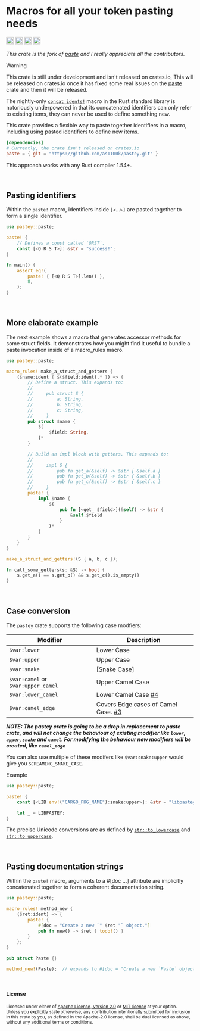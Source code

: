 Macros for all your token pasting needs
=======================================

[<img alt="github" src="https://img.shields.io/badge/github-as1100k/pastey-8da0cb?style=for-the-badge&labelColor=555555&logo=github" height="20">](https://github.com/as1100k/pastey)
[<img alt="crates.io" src="https://img.shields.io/crates/v/pastey.svg?style=for-the-badge&color=fc8d62&logo=rust" height="20">](https://crates.io/crates/pastey)
[<img alt="docs.rs" src="https://img.shields.io/badge/docs.rs-pastey-66c2a5?style=for-the-badge&labelColor=555555&logo=docs.rs" height="20">](https://docs.rs/pastey)
[<img alt="build status" src="https://img.shields.io/github/actions/workflow/status/as1100k/pastey/ci.yml?branch=master&style=for-the-badge" height="20">](https://github.com/as1100k/pastey/actions?query=branch%master)

_This crate is the fork of [paste](https://crates.io/crates/paste) and I really appreciate all the contributors._

> [!WARNING]
> This crate is still under development and isn't released on crates.io, This will be released on crates.io
> once it has fixed some real issues on the [paste](https://github.com/dtolnay/paste/issues) crate and then
> it will be released.

The nightly-only [`concat_idents!`] macro in the Rust standard library is
notoriously underpowered in that its concatenated identifiers can only refer to
existing items, they can never be used to define something new.

[`concat_idents!`]: https://doc.rust-lang.org/std/macro.concat_idents.html

This crate provides a flexible way to paste together identifiers in a macro,
including using pasted identifiers to define new items.

```toml
[dependencies]
# Currently, the crate isn't released on crates.io
paste = { git = "https://github.com/as1100k/pastey.git" }
```

This approach works with any Rust compiler 1.54+.

<br>

## Pasting identifiers

Within the `paste!` macro, identifiers inside `[<`...`>]` are pasted together to
form a single identifier.

```rust
use pastey::paste;

paste! {
    // Defines a const called `QRST`.
    const [<Q R S T>]: &str = "success!";
}

fn main() {
    assert_eq!(
        paste! { [<Q R S T>].len() },
        8,
    );
}
```

<br>

## More elaborate example

The next example shows a macro that generates accessor methods for some struct
fields. It demonstrates how you might find it useful to bundle a paste
invocation inside of a macro\_rules macro.

```rust
use pastey::paste;

macro_rules! make_a_struct_and_getters {
    ($name:ident { $($field:ident),* }) => {
        // Define a struct. This expands to:
        //
        //     pub struct S {
        //         a: String,
        //         b: String,
        //         c: String,
        //     }
        pub struct $name {
            $(
                $field: String,
            )*
        }

        // Build an impl block with getters. This expands to:
        //
        //     impl S {
        //         pub fn get_a(&self) -> &str { &self.a }
        //         pub fn get_b(&self) -> &str { &self.b }
        //         pub fn get_c(&self) -> &str { &self.c }
        //     }
        paste! {
            impl $name {
                $(
                    pub fn [<get_ $field>](&self) -> &str {
                        &self.$field
                    }
                )*
            }
        }
    }
}

make_a_struct_and_getters!(S { a, b, c });

fn call_some_getters(s: &S) -> bool {
    s.get_a() == s.get_b() && s.get_c().is_empty()
}
```

<br>

## Case conversion

The `pastey` crate supports the following case modfiers:

| Modifier                           | Description                           |
|------------------------------------|---------------------------------------|
| `$var:lower`                       | Lower Case                            |
| `$var:upper`                       | Upper Case                            |
| `$var:snake`                       | [Snake Case]                          |
| `$var:camel` or `$var:upper_camel` | Upper Camel Case                      |
| `$var:lower_camel`                 | Lower Camel Case [#4]                 |
| `$var:camel_edge`                  | Covers Edge cases of Camel Case. [#3] |

_**NOTE: The pastey crate is going to be a drop in replacement to paste crate,
and will not change the behaviour of existing modifier like `lower`, `upper`,
`snake` and `camel`. For modifying the behaviour new modifiers will be created,
like `camel_edge`**_

You can also use multiple of these modifers like `$var:snake:upper` would give you
`SCREAMING_SNAKE_CASE`.

Example

```rust
use pastey::paste;

paste! {
    const [<LIB env!("CARGO_PKG_NAME"):snake:upper>]: &str = "libpastey";

    let _ = LIBPASTEY;
}
```

The precise Unicode conversions are as defined by [`str::to_lowercase`] and
[`str::to_uppercase`].

[#3]: https://github.com/AS1100K/pastey/issues/3
[#4]: https://github.com/AS1100K/pastey/issues/4
[`str::to_lowercase`]: https://doc.rust-lang.org/std/primitive.str.html#method.to_lowercase
[`str::to_uppercase`]: https://doc.rust-lang.org/std/primitive.str.html#method.to_uppercase

<br>

## Pasting documentation strings

Within the `paste!` macro, arguments to a #\[doc ...\] attribute are implicitly
concatenated together to form a coherent documentation string.

```rust
use pastey::paste;

macro_rules! method_new {
    ($ret:ident) => {
        paste! {
            #[doc = "Create a new `" $ret "` object."]
            pub fn new() -> $ret { todo!() }
        }
    };
}

pub struct Paste {}

method_new!(Paste);  // expands to #[doc = "Create a new `Paste` object"]
```

<br>

#### License

<sup>
Licensed under either of <a href="LICENSE-APACHE">Apache License, Version
2.0</a> or <a href="LICENSE-MIT">MIT license</a> at your option.
</sup>

<br>

<sub>
Unless you explicitly state otherwise, any contribution intentionally submitted
for inclusion in this crate by you, as defined in the Apache-2.0 license, shall
be dual licensed as above, without any additional terms or conditions.
</sub>
